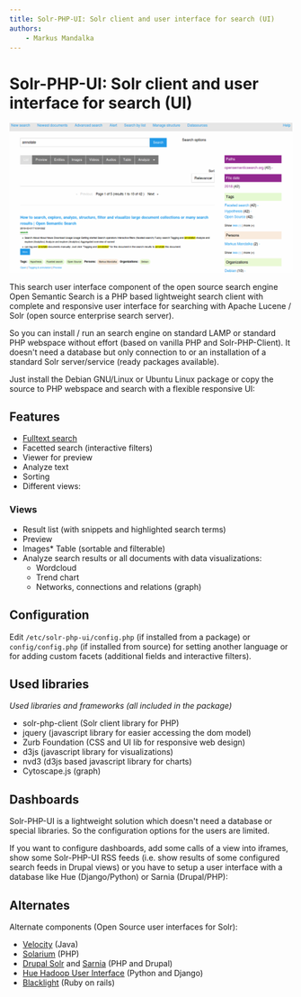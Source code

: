 ```yaml
---
title: Solr-PHP-UI: Solr client and user interface for search (UI)
authors:
    - Markus Mandalka
---
```


# Solr-PHP-UI: Solr client and user interface for search (UI)



![](../screenshots/search.png)

This search user interface component of the open source search engine Open Semantic Search is a PHP based lightweight search client with complete and responsive user interface for searching with Apache Lucene / Solr (open source enterprise search server).

So you can install / run an search engine on standard LAMP or standard PHP webspace without effort (based on vanilla PHP and Solr-PHP-Client). It doesn't need a database but only connection to or an installation of a standard Solr server/service (ready packages available).

Just install the Debian GNU/Linux or Ubuntu Linux package or copy the source to PHP webspace and search with a flexible responsive UI:

## Features


* [Fulltext search](../doc/search)
* Facetted search (interactive filters)
* Viewer for preview
* Analyze text
* Sorting
* Different views:


### Views


* Result list (with snippets and highlighted search terms)
* Preview
* Images* Table (sortable and filterable)
* Analyze search results or all documents with data visualizations:
	+ Wordcloud
	+ Trend chart
	+ Networks, connections and relations (graph)


## Configuration



Edit `/etc/solr-php-ui/config.php` (if installed from a package) or `config/config.php` (if installed from source) for setting another language or for adding custom facets (additional fields and interactive filters).

## Used libraries


*Used libraries and frameworks (all included in the package)*
* solr-php-client (Solr client library for PHP)
* jquery (javascript library for easier accessing the dom model)
* Zurb Foundation (CSS and UI lib for responsive web design)
* d3js (javascript library for visualizations)
* nvd3 (d3js based javascript library for charts)
* Cytoscape.js (graph)


## Dashboards



Solr-PHP-UI is a lightweight solution which doesn't need a database or special libraries. So the configuration options for the users are limited.

If you want to configure dashboards, add some calls of a view into iframes, show some Solr-PHP-UI RSS feeds (i.e. show results of some configured search feeds in Drupal views) or you have to setup a user interface with a database like Hue (Django/Python) or Sarnia (Drupal/PHP):

## Alternates


Alternate components (Open Source user interfaces for Solr):
* [Velocity](https://cwiki.apache.org/confluence/display/solr/Velocity+Search+UI) (Java)
* [Solarium](http://www.solarium-project.org/) (PHP)
* [Drupal Solr](https://drupal.org/project/apachesolr) and [Sarnia](https://drupal.org/project/sarnia) (PHP and Drupal)
* [Hue Hadoop User Interface](http://www.gethue.com/) (Python and Django)
* [Blacklight](http://projectblacklight.org/) (Ruby on rails)



